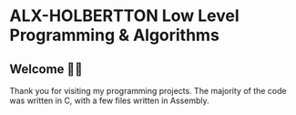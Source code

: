 # ALX-HOLBERTTON Low Level Programming & Algorithms

## Welcome 👩‍💻

Thank you for visiting my programming projects. 
The majority of the code was written in C, with a few files written
in Assembly.
